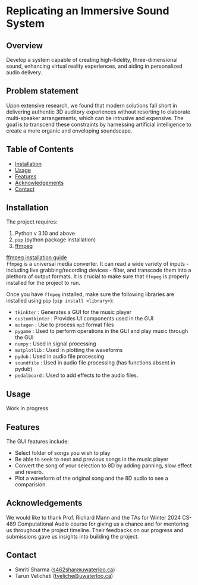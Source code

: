 # Replicating an Immersive Sound System


## Overview

Develop a system capable of creating high-fidelity, three-dimensional sound, enhancing virtual reality experiences, and aiding in personalized audio delivery.

## Problem statement

Upon extensive research, we found that modern solutions fall short in delivering authentic 3D auditory experiences without resorting to elaborate multi-speaker arrangements, which can be intrusive and expensive. The goal is to transcend these constraints by harnessing artificial intelligence to create a more organic and enveloping soundscape.

## Table of Contents

- [Installation](#installation)
- [Usage](#usage)
- [Features](#features)
- [Acknowledgements](#acknowledgements)
- [Contact](#contact)

## Installation

The project requires:
  1) Python v 3.10 and above
  2) `pip` (python package installation)
  3) [ffmpeg](https://ffmpeg.org/about.html)

[ffmpeg installation guide](https://windowsloop.com/install-ffmpeg-windows-10/)<br />
`ffmpeg` is a universal media converter. It can read a wide variety of inputs - including live grabbing/recording devices - filter, and transcode them into a plethora of output formats.
It is crucial to make sure that `ffmpeg` is properly installed for the project to run.

Once you have `ffmpeg` installed, make sure the following libraries are installed using `pip` (`pip install <library>`):
- `tkinkter` : Generates a GUI for the music player
- `customtkinter` : Provides UI components used in the GUI
- `mutagen` : Use to process `mp3` format files
- `pygame` : Used to perform operations in the GUI and play music through the GUI
- `numpy` : Used in signal processing
- `matplotlib` : Used in plotting the waveforms
- `pydub` : Used in audio file processing
- `soundfile` : Used in audio file processing (has functions absent in pydub)
- `pedalboard` : Used to add effects to the audio files.

## Usage

Work in progress

## Features

The GUI features include: 
- Select folder of songs you wish to play
- Be able to seek to next and previous songs in the music player
- Convert the song of your selection to 8D by adding panning, slow effect and reverb.
- Plot a waveform of the original song and the 8D audio to see a comparision.

## Acknowledgements

We would like to thank Prof. Richard Mann and the TAs for Winter 2024 CS-489 Computational Audio course for giving us a chance and for mentoring us throughout the project timeline. Their feedbacks on our progress and submissions gave us insights into building the project.

## Contact

- Smriti Sharma (s462shar@uwaterloo.ca)
- Tarun Velicheti (tveliche@uwaterloo.ca)
